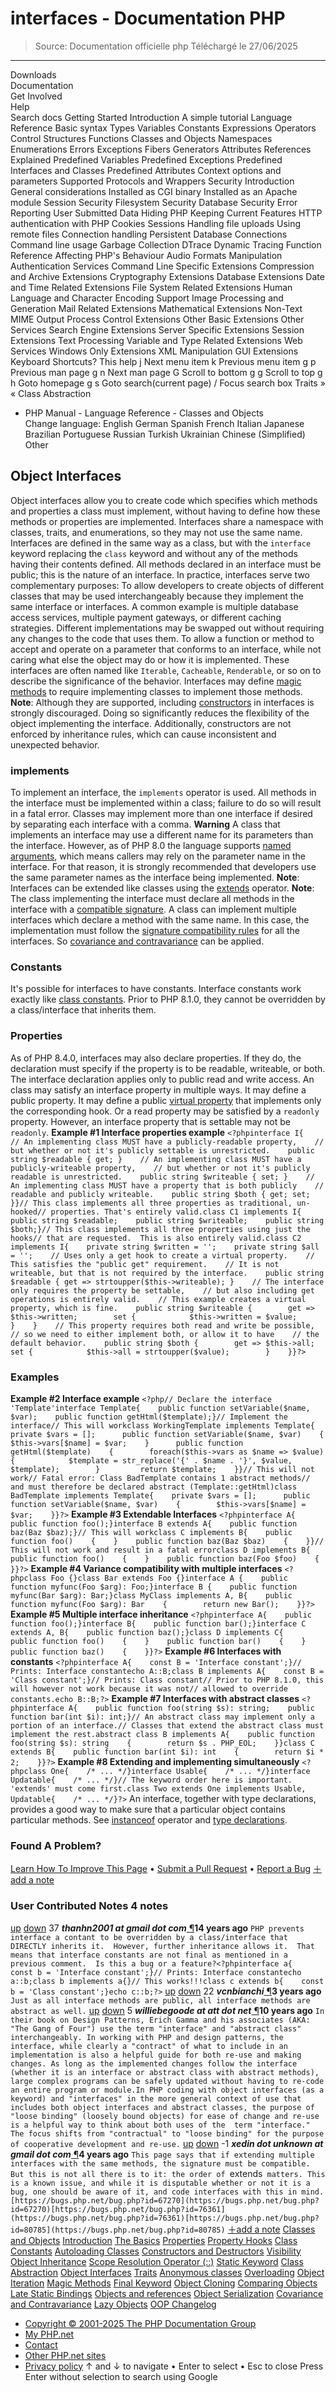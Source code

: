 # interfaces - Documentation PHP

> Source: Documentation officielle php
> Téléchargé le 27/06/2025

---

Downloads                              
Documentation                              
Get Involved                              
Help                              
Search docs
Getting Started
Introduction
A simple tutorial
Language Reference
Basic syntax
Types
Variables
Constants
Expressions
Operators
Control Structures
Functions
Classes and Objects
Namespaces
Enumerations
Errors
Exceptions
Fibers
Generators
Attributes
References Explained
Predefined Variables
Predefined Exceptions
Predefined Interfaces and Classes
Predefined Attributes
Context options and parameters
Supported Protocols and Wrappers
Security
Introduction
General considerations
Installed as CGI binary
Installed as an Apache module
Session Security
Filesystem Security
Database Security
Error Reporting
User Submitted Data
Hiding PHP
Keeping Current
Features
HTTP authentication with PHP
Cookies
Sessions
Handling file uploads
Using remote files
Connection handling
Persistent Database Connections
Command line usage
Garbage Collection
DTrace Dynamic Tracing
Function Reference
Affecting PHP's Behaviour
Audio Formats Manipulation
Authentication Services
Command Line Specific Extensions
Compression and Archive Extensions
Cryptography Extensions
Database Extensions
Date and Time Related Extensions
File System Related Extensions
Human Language and Character Encoding Support
Image Processing and Generation
Mail Related Extensions
Mathematical Extensions
Non-Text MIME Output
Process Control Extensions
Other Basic Extensions
Other Services
Search Engine Extensions
Server Specific Extensions
Session Extensions
Text Processing
Variable and Type Related Extensions
Web Services
Windows Only Extensions
XML Manipulation
GUI Extensions
Keyboard Shortcuts?
This help
j
Next menu item
k
Previous menu item
g p
Previous man page
g n
Next man page
G
Scroll to bottom
g g
Scroll to top
g h
Goto homepage
g s
Goto search(current page)
/
Focus search box
Traits &raquo;
&laquo; Class Abstraction        
- PHP Manual      - Language Reference      - Classes and Objects      
Change language:
English
German
Spanish
French
Italian
Japanese
Brazilian Portuguese
Russian
Turkish
Ukrainian
Chinese (Simplified)
Other
## Object Interfaces
Object interfaces allow you to create code which specifies which methods and properties a
class must implement, without having to define how these methods or properties are
implemented.  Interfaces share a namespace with classes, traits, and enumerations, so they may
not use the same name.
Interfaces are defined in the same way as a class, but with the `interface`
keyword replacing the `class` keyword and without any of the methods having
their contents defined.
All methods declared in an interface must be public; this is the nature of an
interface.
In practice, interfaces serve two complementary purposes:
To allow developers to create objects of different classes that may be used interchangeably
because they implement the same interface or interfaces.  A common example is multiple database access services,
multiple payment gateways, or different caching strategies.  Different implementations may
be swapped out without requiring any changes to the code that uses them.
To allow a function or method to accept and operate on a parameter that conforms to an
interface, while not caring what else the object may do or how it is implemented. These interfaces
are often named like `Iterable`, `Cacheable`, `Renderable`,
or so on to describe the significance of the behavior.
Interfaces may define
[magic methods](language.oop5.magic.php) to require implementing classes to
implement those methods.
**Note**: 
Although they are supported, including [constructors](language.oop5.decon.php#language.oop5.decon.constructor)
in interfaces is strongly discouraged. Doing so significantly reduces the flexibility of the object implementing the
interface.  Additionally, constructors are not enforced by inheritance rules, which can cause inconsistent
and unexpected behavior.
### implements
To implement an interface, the `implements` operator is used.
All methods in the interface must be implemented within a class; failure to do
so will result in a fatal error. Classes may implement more than one interface
if desired by separating each interface with a comma.
**Warning**
A class that implements an interface may use a different name for its parameters than
the interface.  However, as of PHP 8.0 the language supports [named arguments](functions.arguments.php#functions.named-arguments), which means
callers may rely on the parameter name in the interface.  For that reason, it is strongly
recommended that developers use the same parameter names as the interface being implemented.
**Note**: 
Interfaces can be extended like classes using the [extends](language.oop5.inheritance.php) 
operator.
**Note**: 
The class implementing the interface must declare all methods in the interface
with a [compatible signature](language.oop5.basic.php#language.oop.lsp). A class can implement multiple interfaces
which declare a method with the same name. In this case, the implementation must follow the
[signature compatibility rules](language.oop5.basic.php#language.oop.lsp) for all the interfaces. So
[covariance and contravariance](language.oop5.variance.php) can be applied.
### Constants
It&#039;s possible for interfaces to have constants. Interface constants work exactly 
like [class constants](language.oop5.constants.php).
Prior to PHP 8.1.0, they cannot be overridden by a class/interface that inherits them.
### Properties
As of PHP 8.4.0, interfaces may also declare properties.
If they do, the declaration must specify if the property is to be readable,
writeable, or both.
The interface declaration applies only to public read and write access.
An class may satisfy an interface property in multiple ways.
It may define a public property.
It may define a public
[virtual property](language.oop5.property-hooks.php#language.oop5.property-hooks.virtual)
that implements only the corresponding hook.
Or a read property may be satisfied by a `readonly` property.
However, an interface property that is settable may not be `readonly`.
**Example #1 Interface properties example**
`<?phpinterface I{    // An implementing class MUST have a publicly-readable property,    // but whether or not it's publicly settable is unrestricted.    public string $readable { get; }    // An implementing class MUST have a publicly-writeable property,    // but whether or not it's publicly readable is unrestricted.    public string $writeable { set; }    // An implementing class MUST have a property that is both publicly    // readable and publicly writeable.    public string $both { get; set; }}// This class implements all three properties as traditional, un-hooked// properties. That's entirely valid.class C1 implements I{    public string $readable;    public string $writeable;    public string $both;}// This class implements all three properties using just the hooks// that are requested.  This is also entirely valid.class C2 implements I{    private string $written = '';    private string $all = '';    // Uses only a get hook to create a virtual property.    // This satisfies the "public get" requirement.    // It is not writeable, but that is not required by the interface.    public string $readable { get => strtoupper($this->writeable); }    // The interface only requires the property be settable,    // but also including get operations is entirely valid.    // This example creates a virtual property, which is fine.    public string $writeable {        get => $this->written;        set {            $this->written = $value;        }    }    // This property requires both read and write be possible,    // so we need to either implement both, or allow it to have    // the default behavior.    public string $both {        get => $this->all;        set {            $this->all = strtoupper($value);        }    }}?>`
### Examples
**Example #2 Interface example**
`<?php// Declare the interface 'Template'interface Template{    public function setVariable($name, $var);    public function getHtml($template);}// Implement the interface// This will workclass WorkingTemplate implements Template{    private $vars = [];      public function setVariable($name, $var)    {        $this->vars[$name] = $var;    }      public function getHtml($template)    {        foreach($this->vars as $name => $value) {            $template = str_replace('{' . $name . '}', $value, $template);        }         return $template;    }}// This will not work// Fatal error: Class BadTemplate contains 1 abstract methods// and must therefore be declared abstract (Template::getHtml)class BadTemplate implements Template{    private $vars = [];      public function setVariable($name, $var)    {        $this->vars[$name] = $var;    }}?>`
**Example #3 Extendable Interfaces**
`<?phpinterface A{    public function foo();}interface B extends A{    public function baz(Baz $baz);}// This will workclass C implements B{    public function foo()    {    }    public function baz(Baz $baz)    {    }}// This will not work and result in a fatal errorclass D implements B{    public function foo()    {    }    public function baz(Foo $foo)    {    }}?>`
**Example #4 Variance compatibility with multiple interfaces**
`<?phpclass Foo {}class Bar extends Foo {}interface A {    public function myfunc(Foo $arg): Foo;}interface B {    public function myfunc(Bar $arg): Bar;}class MyClass implements A, B{    public function myfunc(Foo $arg): Bar    {        return new Bar();    }}?>`
**Example #5 Multiple interface inheritance**
`<?phpinterface A{    public function foo();}interface B{    public function bar();}interface C extends A, B{    public function baz();}class D implements C{    public function foo()    {    }    public function bar()    {    }    public function baz()    {    }}?>`
**Example #6 Interfaces with constants**
`<?phpinterface A{    const B = 'Interface constant';}// Prints: Interface constantecho A::B;class B implements A{    const B = 'Class constant';}// Prints: Class constant// Prior to PHP 8.1.0, this will however not work because it was not// allowed to override constants.echo B::B;?>`
**Example #7 Interfaces with abstract classes**
`<?phpinterface A{    public function foo(string $s): string;    public function bar(int $i): int;}// An abstract class may implement only a portion of an interface.// Classes that extend the abstract class must implement the rest.abstract class B implements A{    public function foo(string $s): string    {        return $s . PHP_EOL;    }}class C extends B{    public function bar(int $i): int    {        return $i * 2;    }}?>`
**Example #8 Extending and implementing simultaneously**
`<?phpclass One{    /* ... */}interface Usable{    /* ... */}interface Updatable{    /* ... */}// The keyword order here is important. 'extends' must come first.class Two extends One implements Usable, Updatable{    /* ... */}?>`
An interface, together with type declarations, provides a good way to make sure
that a particular object contains particular methods. See
[instanceof](language.operators.type.php) operator and
[type declarations](language.types.declarations.php).
### Found A Problem?
[Learn How To Improve This Page](https://github.com/php/doc-base/blob/master/README.md)
•
[Submit a Pull Request](https://github.com/php/doc-en/blob/master/language/oop5/interfaces.xml)
•
[Report a Bug](https://github.com/php/doc-en/issues/new?body=From%20manual%20page:%20https:%2F%2Fphp.net%2Flanguage.oop5.interfaces%0A%0A---)
[＋add a note](/manual/add-note.php?sect=language.oop5.interfaces&repo=en&redirect=https://www.php.net/manual/en/language.oop5.interfaces.php)
### User Contributed Notes 4 notes
[up](/manual/vote-note.php?id=102755&page=language.oop5.interfaces&vote=up)
[down](/manual/vote-note.php?id=102755&page=language.oop5.interfaces&vote=down)
37
***thanhn2001 at gmail dot com***[ &para;](#102755)**14 years ago**
`PHP prevents interface a contant to be overridden by a class/interface that DIRECTLY inherits it.  However, further inheritance allows it.  That means that interface constants are not final as mentioned in a previous comment.  Is this a bug or a feature?<?phpinterface a{    const b = 'Interface constant';}// Prints: Interface constantecho a::b;class b implements a{}// This works!!!class c extends b{    const b = 'Class constant';}echo c::b;?>`
[up](/manual/vote-note.php?id=126731&page=language.oop5.interfaces&vote=up)
[down](/manual/vote-note.php?id=126731&page=language.oop5.interfaces&vote=down)
22
***vcnbianchi***[ &para;](#126731)**3 years ago**
`Just as all interface methods are public, all interface methods are abstract as well.`
[up](/manual/vote-note.php?id=115529&page=language.oop5.interfaces&vote=up)
[down](/manual/vote-note.php?id=115529&page=language.oop5.interfaces&vote=down)
5
***williebegoode at att dot net***[ &para;](#115529)**10 years ago**
`In their book on Design Patterns, Erich Gamma and his associates (AKA: "The Gang of Four") use the term "interface" and "abstract class" interchangeably. In working with PHP and design patterns, the interface, while clearly a "contract" of what to include in an implementation is also a helpful guide for both re-use and making changes. As long as the implemented changes follow the interface (whether it is an interface or abstract class with abstract methods), large complex programs can be safely updated without having to re-code an entire program or module.In PHP coding with object interfaces (as a keyword) and "interfaces" in the more general context of use that includes both object interfaces and abstract classes, the purpose of "loose binding" (loosely bound objects) for ease of change and re-use is a helpful way to think about both uses of the  term "interface." The focus shifts from "contractual" to "loose binding" for the purpose of cooperative development and re-use.`
[up](/manual/vote-note.php?id=125893&page=language.oop5.interfaces&vote=up)
[down](/manual/vote-note.php?id=125893&page=language.oop5.interfaces&vote=down)
-1
***xedin dot unknown at gmail dot com***[ &para;](#125893)**4 years ago**
`This page says that if extending multiple interfaces with the same methods, the signature must be compatible. But this is not all there is to it: the order of `extends` matters. This is a known issue, and while it is disputable whether or not it is a bug, one should be aware of it, and code interfaces with this in mind.[https://bugs.php.net/bug.php?id=67270](https://bugs.php.net/bug.php?id=67270)[https://bugs.php.net/bug.php?id=76361](https://bugs.php.net/bug.php?id=76361)[https://bugs.php.net/bug.php?id=80785](https://bugs.php.net/bug.php?id=80785)`
[＋add a note](/manual/add-note.php?sect=language.oop5.interfaces&repo=en&redirect=https://www.php.net/manual/en/language.oop5.interfaces.php)
[Classes and Objects](language.oop5.php)
[Introduction](oop5.intro.php)
[The Basics](language.oop5.basic.php)
[Properties](language.oop5.properties.php)
[Property Hooks](language.oop5.property-hooks.php)
[Class Constants](language.oop5.constants.php)
[Autoloading Classes](language.oop5.autoload.php)
[Constructors and Destructors](language.oop5.decon.php)
[Visibility](language.oop5.visibility.php)
[Object Inheritance](language.oop5.inheritance.php)
[Scope Resolution Operator (::)](language.oop5.paamayim-nekudotayim.php)
[Static Keyword](language.oop5.static.php)
[Class Abstraction](language.oop5.abstract.php)
[Object Interfaces](language.oop5.interfaces.php)
[Traits](language.oop5.traits.php)
[Anonymous classes](language.oop5.anonymous.php)
[Overloading](language.oop5.overloading.php)
[Object Iteration](language.oop5.iterations.php)
[Magic Methods](language.oop5.magic.php)
[Final Keyword](language.oop5.final.php)
[Object Cloning](language.oop5.cloning.php)
[Comparing Objects](language.oop5.object-comparison.php)
[Late Static Bindings](language.oop5.late-static-bindings.php)
[Objects and references](language.oop5.references.php)
[Object Serialization](language.oop5.serialization.php)
[Covariance and Contravariance](language.oop5.variance.php)
[Lazy Objects](language.oop5.lazy-objects.php)
[OOP Changelog](language.oop5.changelog.php)
- [Copyright &copy; 2001-2025 The PHP Documentation Group](/manual/en/copyright.php)
- [My PHP.net](/my.php)
- [Contact](/contact.php)
- [Other PHP.net sites](/sites.php)
- [Privacy policy](/privacy.php)
[](javascript:;)
↑ and ↓ to navigate •
Enter to select •
Esc to close
Press Enter without
selection to search using Google